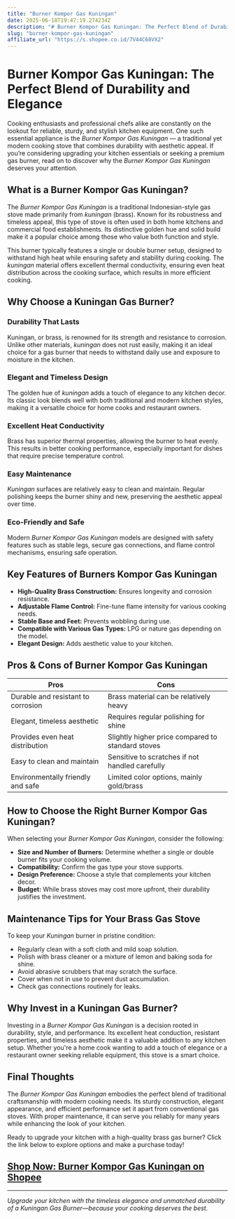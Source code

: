 ```yaml
---
title: "Burner Kompor Gas Kuningan"
date: 2025-06-18T19:47:19.274234Z
description: "# Burner Kompor Gas Kuningan: The Perfect Blend of Durability and Elegance..."
slug: "burner-kompor-gas-kuningan"
affiliate_url: "https://s.shopee.co.id/7V44C68VX2"
---
```

# Burner Kompor Gas Kuningan: The Perfect Blend of Durability and Elegance

Cooking enthusiasts and professional chefs alike are constantly on the lookout for reliable, sturdy, and stylish kitchen equipment. One such essential appliance is the *Burner Kompor Gas Kuningan* — a traditional yet modern cooking stove that combines durability with aesthetic appeal. If you’re considering upgrading your kitchen essentials or seeking a premium gas burner, read on to discover why the *Burner Kompor Gas Kuningan* deserves your attention.

## What is a Burner Kompor Gas Kuningan?

The *Burner Kompor Gas Kuningan* is a traditional Indonesian-style gas stove made primarily from *kuningan* (brass). Known for its robustness and timeless appeal, this type of stove is often used in both home kitchens and commercial food establishments. Its distinctive golden hue and solid build make it a popular choice among those who value both function and style.

This burner typically features a single or double burner setup, designed to withstand high heat while ensuring safety and stability during cooking. The *kuningan* material offers excellent thermal conductivity, ensuring even heat distribution across the cooking surface, which results in more efficient cooking.

## Why Choose a Kuningan Gas Burner?

### Durability That Lasts

Kuningan, or brass, is renowned for its strength and resistance to corrosion. Unlike other materials, *kuningan* does not rust easily, making it an ideal choice for a gas burner that needs to withstand daily use and exposure to moisture in the kitchen.

### Elegant and Timeless Design

The golden hue of *kuningan* adds a touch of elegance to any kitchen decor. Its classic look blends well with both traditional and modern kitchen styles, making it a versatile choice for home cooks and restaurant owners.

### Excellent Heat Conductivity

Brass has superior thermal properties, allowing the burner to heat evenly. This results in better cooking performance, especially important for dishes that require precise temperature control.

### Easy Maintenance

*Kuningan* surfaces are relatively easy to clean and maintain. Regular polishing keeps the burner shiny and new, preserving the aesthetic appeal over time.

### Eco-Friendly and Safe

Modern *Burner Kompor Gas Kuningan* models are designed with safety features such as stable legs, secure gas connections, and flame control mechanisms, ensuring safe operation.

## Key Features of Burners Kompor Gas Kuningan

- **High-Quality Brass Construction:** Ensures longevity and corrosion resistance.
- **Adjustable Flame Control:** Fine-tune flame intensity for various cooking needs.
- **Stable Base and Feet:** Prevents wobbling during use.
- **Compatible with Various Gas Types:** LPG or nature gas depending on the model.
- **Elegant Design:** Adds aesthetic value to your kitchen.

## Pros & Cons of Burner Kompor Gas Kuningan

| **Pros**                                              | **Cons**                                              |
|--------------------------------------------------------|--------------------------------------------------------|
| Durable and resistant to corrosion                   | Brass material can be relatively heavy               |
| Elegant, timeless aesthetic                          | Requires regular polishing for shine                |
| Provides even heat distribution                        | Slightly higher price compared to standard stoves  |
| Easy to clean and maintain                            | Sensitive to scratches if not handled carefully   |
| Environmentally friendly and safe                     | Limited color options, mainly gold/brass          |

## How to Choose the Right Burner Kompor Gas Kuningan?

When selecting your *Burner Kompor Gas Kuningan*, consider the following:

- **Size and Number of Burners:** Determine whether a single or double burner fits your cooking volume.
- **Compatibility:** Confirm the gas type your stove supports.
- **Design Preference:** Choose a style that complements your kitchen decor.
- **Budget:** While brass stoves may cost more upfront, their durability justifies the investment.

## Maintenance Tips for Your Brass Gas Stove

To keep your *Kuningan* burner in pristine condition:

- Regularly clean with a soft cloth and mild soap solution.
- Polish with brass cleaner or a mixture of lemon and baking soda for shine.
- Avoid abrasive scrubbers that may scratch the surface.
- Cover when not in use to prevent dust accumulation.
- Check gas connections routinely for leaks.

## Why Invest in a Kuningan Gas Burner?

Investing in a *Burner Kompor Gas Kuningan* is a decision rooted in durability, style, and performance. Its excellent heat conduction, resistant properties, and timeless aesthetic make it a valuable addition to any kitchen setup. Whether you're a home cook wanting to add a touch of elegance or a restaurant owner seeking reliable equipment, this stove is a smart choice.

## Final Thoughts

The *Burner Kompor Gas Kuningan* embodies the perfect blend of traditional craftsmanship with modern cooking needs. Its sturdy construction, elegant appearance, and efficient performance set it apart from conventional gas stoves. With proper maintenance, it can serve you reliably for many years while enhancing the look of your kitchen.

Ready to upgrade your kitchen with a high-quality brass gas burner? Click the link below to explore options and make a purchase today!

## [Shop Now: Burner Kompor Gas Kuningan on Shopee](https://s.shopee.co.id/7V44C68VX2)

---

*Upgrade your kitchen with the timeless elegance and unmatched durability of a Kuningan Gas Burner—because your cooking deserves the best.*